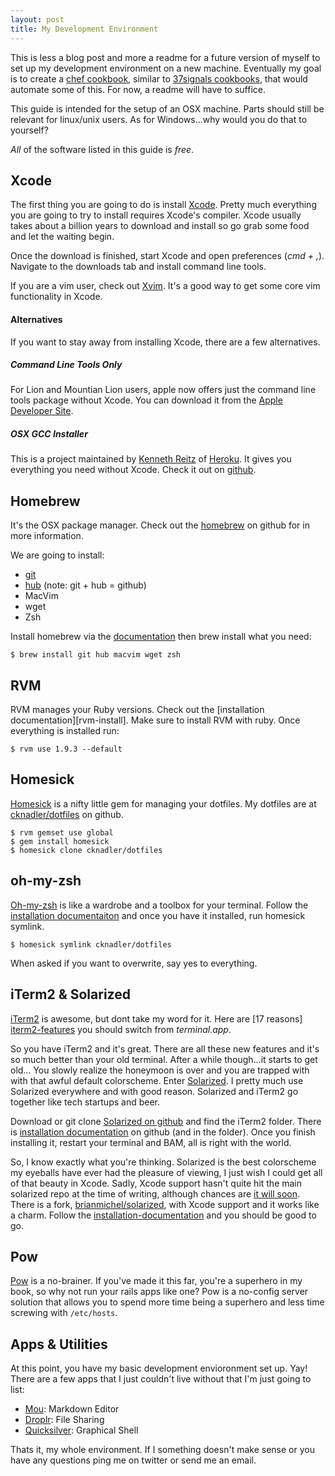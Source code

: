 ```yaml
---
layout: post
title: My Development Environment
---
```

This is less a blog post and more a readme for a future version of myself to set up my development environment on a new machine. Eventually my goal is to create a [chef cookbook][chef], similar to [37signals cookbooks][37scookbooks], that would automate some of this. For now, a readme will have to suffice.

This guide is intended for the setup of an OSX machine. Parts should still be relevant for linux/unix users. As for Windows…why would you do that to yourself? 

*All* of the software listed in this guide is *free*.

## Xcode

The first thing you are going to do is install [Xcode][Xcode]. Pretty much everything you are going to try to install requires Xcode's compiler. Xcode usually takes about a billion years to download and install so go grab some food and let the waiting begin. 

Once the download is finished, start Xcode and open preferences (_cmd + ,_). Navigate to the downloads tab and install command line tools.

If you are a vim user, check out [Xvim][xvim]. It's a good way to get some core vim functionality in Xcode.

#### Alternatives

If you want to stay away from installing Xcode, there are a few alternatives.

##### Command Line Tools Only
For Lion and Mountian Lion users, apple now offers just the command line tools package without Xcode. You can download it from the [Apple Developer Site][command-line-tools]. 

##### OSX GCC Installer
This is a project maintained by [Kenneth Reitz][reitz] of [Heroku][heroku]. It gives you everything you need without Xcode. Check it out on [github][osx-gcc-installer].

## Homebrew

It's the OSX package manager. Check out the [homebrew][homebrew] on github for in more information. 

We are going to install:

* [git][git]
* [hub][hub] (note: git + hub = github)
* MacVim
* wget
* Zsh

Install homebrew via the [documentation][homebrew-install] then brew install what you need:

	$ brew install git hub macvim wget zsh

## RVM

RVM manages your Ruby versions. Check out the [installation documentation][rvm-install]. Make sure to install RVM with ruby. Once everything is installed run: 

	$ rvm use 1.9.3 --default

## Homesick

[Homesick][homesick] is a nifty little gem for managing your dotfiles. My dotfiles are at [cknadler/dotfiles][dotfiles] on github.

	$ rvm gemset use global
	$ gem install homesick
	$ homesick clone cknadler/dotfiles
	
## oh-my-zsh

[Oh-my-zsh][oh-my-zsh] is like a wardrobe and a toolbox for your terminal. Follow the [installation documentaiton][oh-my-zsh-install] and once you have it installed, run homesick symlink.

	$ homesick symlink cknadler/dotfiles
	
When asked if you want to overwrite, say yes to everything. 

## iTerm2 & Solarized

[iTerm2][iterm2] is awesome, but dont take my word for it. Here are [17 reasons] [iterm2-features] you should switch from *terminal.app*. 

So you have iTerm2 and it's great. There are all these new features and it's so much better than your old terminal. After a while though…it starts to get old… You slowly realize the honeymoon is over and you are trapped with with that awful default colorscheme. Enter [Solarized][solarized]. I pretty much use Solarized everywhere and with good reason. Solarized and iTerm2 go together like tech startups and beer.

Download or git clone [Solarized on github][solarized-github] and find the iTerm2 folder. There is [installation documentation][solarized-iterm2] on github (and in the folder). Once you finish installing it, restart your terminal and BAM, all is right with the world. 

So, I know exactly what you're thinking. Solarized is the best colorscheme my eyeballs have ever had the pleasure of viewing, I just wish I could get all of that beauty in Xcode. Sadly, Xcode support hasn't quite hit the main solarized repo at the time of writing, although chances are [it will soon][solarized-pull]. There is a fork, [brianmichel/solarized][solarized-brianmichel], with Xcode support and it works like a charm. Follow the  [installation-documentation][solarized-xcode-install] and you should be good to go. 

## Pow

[Pow][pow] is a no-brainer. If you've made it this far, you're a superhero in my book, so why not run your rails apps like one? Pow is a no-config server solution that allows you to spend more time being a superhero and less time screwing with `/etc/hosts`.

## Apps & Utilities

At this point, you have my basic development envioronment set up. Yay! There are a few apps that I just couldn't live without that I'm just going to list:

* [Mou][mou]: Markdown Editor
* [Droplr][droplr]: File Sharing
* [Quicksilver][quicksilver]: Graphical Shell

Thats it, my whole environment. If I something doesn't make sense or you have any questions ping me on twitter or send me an email. 

[chef]: http://wiki.opscode.com/display/chef/Home
[37scookbooks]: https://github.com/37signals/37s_cookbooks
[vagrant]: http://vagrantup.com/
[Xcode]: http://itunes.apple.com/us/app/xcode/id497799835?mt=12
[xvim]: https://github.com/JugglerShu/XVim
[osx-gcc-installer]: https://github.com/kennethreitz/osx-gcc-installer
[reitz]: http://www.kennethreitz.com/
[heroku]: http://www.heroku.com
[command-line-tools]: http://connect.apple.com
[homebrew]: https://github.com/mxcl/homebrew
[git]: http://git-scm.com
[hub]: https://github.com/defunkt/hub
[homebrew-install]: https://github.com/mxcl/homebrew/wiki/installation
[homesick]: https://github.com/technicalpickles/homesick
[dotfiles]: https://github.com/cknadler/dotfiles
[oh-my-zsh]: https://github.com/robbyrussell/oh-my-zsh
[oh-my-zsh-install]: https://github.com/robbyrussell/oh-my-zsh#the-automatic-installer%E2%80%A6-do-you-trust-me
[iterm2]: http://www.iterm2.com/
[iterm2-features]: http://www.iterm2.com/#/section/features
[solarized]: http://ethanschoonover.com/solarized
[solarized-github]: https://github.com/altercation/solarized
[solarized-iterm2]: https://github.com/altercation/solarized/tree/master/iterm2-colors-solarized#installation
[solarized-pull]: https://github.com/altercation/solarized/pull/30
[solarized-brianmichel]: https://github.com/brianmichel/solarized
[solarized-xcode-install]: https://github.com/brianmichel/solarized/tree/master/apple-xcode4-solarized#solarized---xcode-4-color-presets
[mou]: http://mouapp.com/
[quicksilver]: https://github.com/quicksilver/Quicksilver/
[droplr]: https://droplr.com/hello
[pow]: https://github.com/37signals/pow



